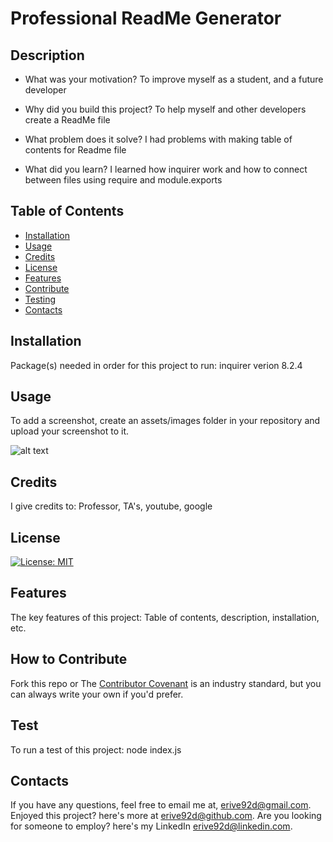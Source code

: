 
# Professional ReadMe Generator

## Description

- What was your motivation?
To improve myself as a student, and a future developer

- Why did you build this project?
To help myself and other developers create a ReadMe file

- What problem does it solve?
I had problems with making table of contents for Readme file

- What did you learn?
I learned how inquirer work and how to connect between files using require and module.exports


## Table of Contents

- [Installation](#installation)
- [Usage](#usage)
- [Credits](#credits)
- [License](#license)
- [Features](#features)
- [Contribute](#contribute)
- [Testing](#test)
- [Contacts](#contacts)


## Installation
Package(s) needed in order for this project to run:
inquirer verion 8.2.4

## Usage
To add a screenshot, create an assets/images folder in your repository and upload your screenshot to it.

![alt text](assets/images/screenshot.png)



## Credits
I give credits to:
Professor, TA's, youtube, google

## License
[![License: MIT](https://img.shields.io/badge/License-MIT-yellow.svg)](https://opensource.org/licenses/MIT)

## Features
The key features of this project:
Table of contents, description, installation, etc.

## How to Contribute
Fork this repo 
or
The [Contributor Covenant](https://www.contributor-covenant.org/) is an industry standard, but you can always write your own if you'd prefer.


## Test
To run a test of this project:
node index.js

## Contacts
If you have any questions, feel free to email me at, erive92d@gmail.com.
Enjoyed this project? here's more at erive92d@github.com.
Are you looking for someone to employ? here's my LinkedIn erive92d@linkedin.com.
   


